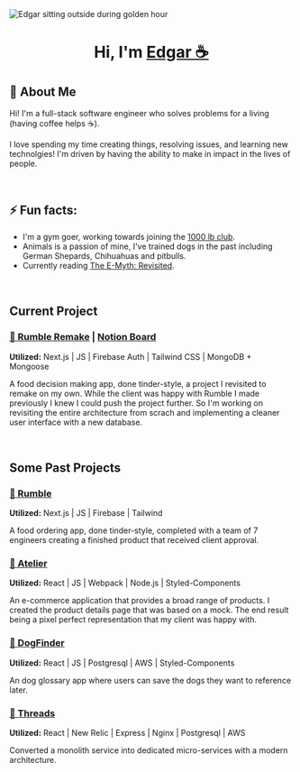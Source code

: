 
<img src="images/Background.jpg" alt="Edgar sitting outside during golden hour" align="center">
<h1 align="center">Hi, I'm <a href="https://www.edgarcodes.com/" target="_blank">Edgar ☕</a></h1>

## 🧐 About Me
Hi! I'm a full-stack software engineer who solves problems for a living (having coffee helps ☕).

I love spending my time creating things, resolving issues, and learning new technolgies! I'm driven by having the ability to make in impact in the lives of people.

<br>


## ⚡ Fun facts:
* I'm a gym goer, working towards joining the [1000 lb club](https://www.army.mil/article/205920/soldier_earns_a_spot_in_1000_pound_club#:~:text=The%201%2C000%2Dpound%20club%20is,weight%20lifted%20in%20each%20event.).
* Animals is a passion of mine, I've trained dogs in the past including German Shepards, Chihuahuas and pitbulls.
* Currently reading [The E-Myth: Revisited](https://www.amazon.com/The-E-Myth-Revisited-audiobook/dp/B00094F0ES/ref=sr_1_1?hvadid=616931742127&hvdev=c&hvlocphy=9032386&hvnetw=g&hvqmt=e&hvrand=3600048739884996412&hvtargid=kwd-46819720&hydadcr=24664_13611849&keywords=e-myth+book&qid=1681863454&sr=8-1).

<br>

## Current Project

### [🍔 Rumble Remake](https://github.com/ec-rilo/rumble) | [Notion Board](https://www.notion.so/Rumble-Remake-6f0092ce9e61448f94b794dc8bf524f5)
<b>Utilized:</b> Next.js | JS | Firebase Auth | Tailwind CSS | MongoDB + Mongoose

A food decision making app, done tinder-style, a project I revisited to remake on my own. While the client was happy with Rumble I made previously I knew I could push the project further. So I'm working on revisiting the entire architecture from scrach and implementing a cleaner user interface with a new database.

<br>

## Some Past Projects

### [🍔 Rumble](https://github.com/HR-BlueOcean-SpiritedAway/Rumble)
<b>Utilized:</b> Next.js | JS | Firebase | Tailwind

A food ordering app, done tinder-style, completed with a team of 7 engineers creating a finished product that received client approval.

### [🛒 Atelier](https://github.com/ec-rilo/Atelier)
<b>Utilized:</b> React | JS | Webpack | Node.js | Styled-Components

An e-commerce application that provides a broad range of products. I created the product details page that was based on a mock. The end result being a pixel perfect representation that my client was happy with.

### [🐶 DogFinder](https://github.com/ec-rilo/dog-finder)
<b>Utilized:</b> React | JS | Postgresql | AWS | Styled-Components

An dog glossary app where users can save the dogs they want to reference later.

### [👷 Threads](https://github.com/ec-rilo/Threads)
<b>Utilized:</b> React | New Relic | Express | Nginx | Postgresql | AWS

Converted a monolith service into dedicated micro-services with a modern architecture. 
